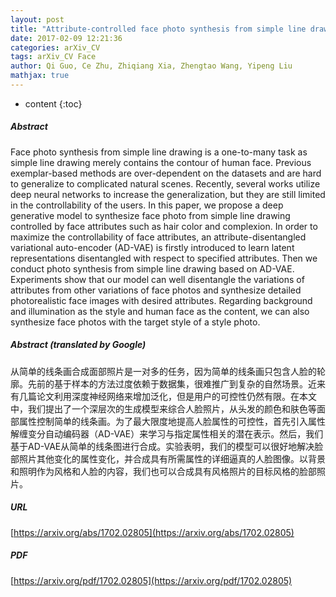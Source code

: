 ```yaml
---
layout: post
title: "Attribute-controlled face photo synthesis from simple line drawing"
date: 2017-02-09 12:21:36
categories: arXiv_CV
tags: arXiv_CV Face
author: Qi Guo, Ce Zhu, Zhiqiang Xia, Zhengtao Wang, Yipeng Liu
mathjax: true
---
```


* content
{:toc}

##### Abstract
Face photo synthesis from simple line drawing is a one-to-many task as simple line drawing merely contains the contour of human face. Previous exemplar-based methods are over-dependent on the datasets and are hard to generalize to complicated natural scenes. Recently, several works utilize deep neural networks to increase the generalization, but they are still limited in the controllability of the users. In this paper, we propose a deep generative model to synthesize face photo from simple line drawing controlled by face attributes such as hair color and complexion. In order to maximize the controllability of face attributes, an attribute-disentangled variational auto-encoder (AD-VAE) is firstly introduced to learn latent representations disentangled with respect to specified attributes. Then we conduct photo synthesis from simple line drawing based on AD-VAE. Experiments show that our model can well disentangle the variations of attributes from other variations of face photos and synthesize detailed photorealistic face images with desired attributes. Regarding background and illumination as the style and human face as the content, we can also synthesize face photos with the target style of a style photo.

##### Abstract (translated by Google)
从简单的线条画合成面部照片是一对多的任务，因为简单的线条画只包含人脸的轮廓。先前的基于样本的方法过度依赖于数据集，很难推广到复杂的自然场景。近来有几篇论文利用深度神经网络来增加泛化，但是用户的可控性仍然有限。在本文中，我们提出了一个深层次的生成模型来综合人脸照片，从头发的颜色和肤色等面部属性控制简单的线条画。为了最大限度地提高人脸属性的可控性，首先引入属性解缠变分自动编码器（AD-VAE）来学习与指定属性相关的潜在表示。然后，我们基于AD-VAE从简单的线条图进行合成。实验表明，我们的模型可以很好地解决脸部照片其他变化的属性变化，并合成具有所需属性的详细逼真的人脸图像。以背景和照明作为风格和人脸的内容，我们也可以合成具有风格照片的目标风格的脸部照片。

##### URL
[https://arxiv.org/abs/1702.02805](https://arxiv.org/abs/1702.02805)

##### PDF
[https://arxiv.org/pdf/1702.02805](https://arxiv.org/pdf/1702.02805)

